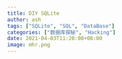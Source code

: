 ```yaml
---
title: DIY SQLite
author: ash
tags: ["SQLite", "SQL", "DataBase"]
categories: ["数据库探秘", "Hacking"]
date: 2021-04-03T11:20:08+08:00
image: mhr.png
---
```


